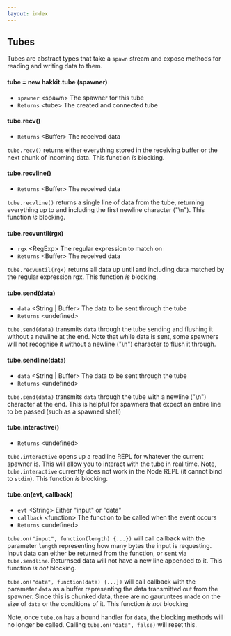 ```yaml
---
layout: index
---
```



## Tubes

Tubes are abstract types that take a `spawn` stream and expose methods for reading and writing data to them. 

#### tube = new hakkit.tube (spawner)

 - `spawner` \<spawn> The spawner for this tube
 - `Returns` \<tube> The created and connected tube

#### tube.recv()

 - `Returns` \<Buffer> The received data

`tube.recv()` returns either everything stored in the receiving buffer or the next chunk of incoming data. This function *is* blocking.

#### tube.recvline() 

 - `Returns` \<Buffer> The received data

`tube.recvline()` returns a single line of data from the tube, returning everything up to and including the first newline character ("\n"). This function *is* blocking.

#### tube.recvuntil(rgx)

 - `rgx` \<RegExp> The regular expression to match on
 - `Returns` \<Buffer> The received data

`tube.recvuntil(rgx)` returns all data up until and including data matched by the regular expression rgx. This function *is* blocking.

#### tube.send(data)

 - `data` \<String | Buffer> The data to be sent through the tube
 - `Returns` \<undefined>

`tube.send(data)` transmits `data` through the tube sending and flushing it without a newline at the end. Note that while data is sent, some spawners will not recognise it without a newline ("\n") character to flush it through.

#### tube.sendline(data)
 
 - `data` \<String | Buffer> The data to be sent through the tube
 - `Returns` \<undefined>

`tube.send(data)` transmits `data` through the tube with a newline ("\n") character at the end. This is helpful for spawners that expect an entire line to be passed (such as a spawned shell)

#### tube.interactive()

 - `Returns` \<undefined>

`tube.interactive` opens up a readline REPL for whatever the current spawner is. This will allow you to interact with the tube in real time. Note, `tube.interactive` currently does not work in the Node REPL (it cannot bind to `stdin`). This function *is* blocking.

#### tube.on(evt, callback)

 - `evt` \<String> Either "input" or "data"
 - `callback` \<function> The function to be called when the event occurs
 - `Returns` \<undefined>

`tube.on("input", function(length) {...})` will call callback with the parameter `length` representing how many bytes the input is requesting. Input data can either be returned from the function, or sent via `tube.sendline`. Returnsed data will not have a new line appended to it. This function *is not* blocking. 

`tube.on("data", function(data) {...})` will call callback with the parameter `data` as a buffer representing the data transmitted out from the spawner. Since this is chunked data, there are no gauruntees made on the size of `data` or the conditions of it. This function *is not* blocking

Note, once `tube.on` has a bound handler for `data`, the blocking methods will no longer be called. Calling `tube.on("data", false)` will reset this. 


